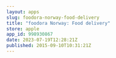 ```yaml
---
layout: apps
slug: foodora-norway-food-delivery
title: "foodora Norway: Food delivery"
store: apple
app_id: 998930867
date: 2023-07-19T12:28:21Z
published: 2015-09-10T10:31:21Z
---
```

